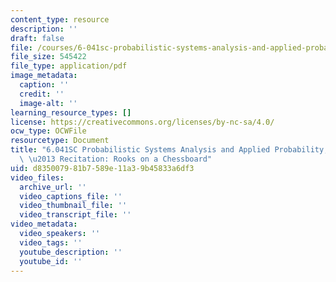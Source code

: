 ```yaml
---
content_type: resource
description: ''
draft: false
file: /courses/6-041sc-probabilistic-systems-analysis-and-applied-probability-fall-2013/d835007981b7589e11a39b45833a6df3_MIT6_041SCF13_Rooks_on_a_Chessboard_300k.pdf
file_size: 545422
file_type: application/pdf
image_metadata:
  caption: ''
  credit: ''
  image-alt: ''
learning_resource_types: []
license: https://creativecommons.org/licenses/by-nc-sa/4.0/
ocw_type: OCWFile
resourcetype: Document
title: "6.041SC Probabilistic Systems Analysis and Applied Probability, Fall 2013Transcript\
  \ \u2013 Recitation: Rooks on a Chessboard"
uid: d8350079-81b7-589e-11a3-9b45833a6df3
video_files:
  archive_url: ''
  video_captions_file: ''
  video_thumbnail_file: ''
  video_transcript_file: ''
video_metadata:
  video_speakers: ''
  video_tags: ''
  youtube_description: ''
  youtube_id: ''
---
```

